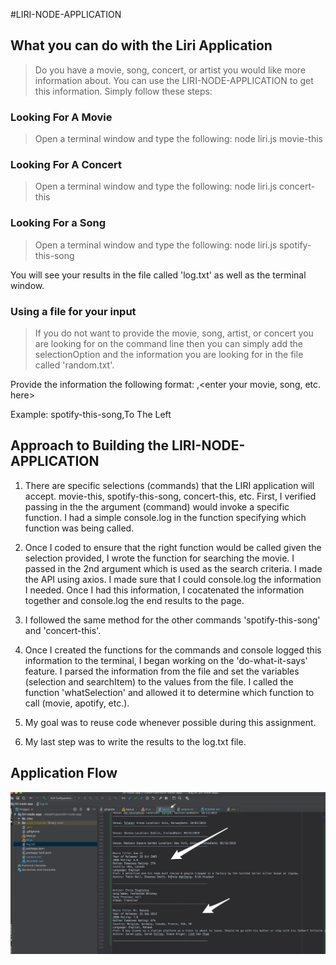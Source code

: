 #LIRI-NODE-APPLICATION

## What you can do with the Liri Application

> Do you have a movie, song, concert, or artist you would like more information about.
> You can use the LIRI-NODE-APPLICATION to get this information. 
> Simply follow these steps:

### Looking For A Movie

> Open a terminal window and type the following:
> node liri.js movie-this *<enter your movie name here>* 

### Looking For A Concert

> Open a terminal window and type the following: 
> node liri.js concert-this *<enter your concert or artist name here>*

### Looking For a Song

> Open a terminal window and type the following: 
> node liri.js spotify-this-song *<enter your song here>*

You will see your results in the file called 'log.txt' as well as the terminal window.

### Using a file for your input

> If you do not want to provide the movie, song, artist, or concert you are looking 
for on the command line then you can simply add the selectionOption and the information
you are looking for in the file called 'random.txt'. 

Provide the information the following format:
<enter your selection option here>,<enter your movie, song, etc. here>

Example: spotify-this-song,To The Left

## Approach to Building the LIRI-NODE-APPLICATION

1) There are specific selections (commands) that the LIRI application will accept.
movie-this, spotify-this-song, concert-this, etc. First, I verified passing in the 
the argument (command) would invoke a specific function. I had a simple console.log 
in the function specifying which function was being called. 

2) Once I coded to ensure that the right function would be called given the selection
provided, I wrote the function for searching the movie. I passed in the 2nd argument which 
is used as the search criteria. I made the API using axios. I made sure that I could
console.log the information I needed. Once I had this information, I cocatenated the
information together and console.log the end results to the page.

3) I followed the same method for the other commands 'spotify-this-song' and 'concert-this'.

4) Once I created the functions for the commands and console logged this information to the terminal,
I began working on the 'do-what-it-says' feature. I parsed the information from the file and
set the variables (selection and searchItem) to the values from the file. I called the
function 'whatSelection' and allowed it to determine which function to call (movie, apotify, etc.).

5) My goal was to reuse code whenever possible during this assignment. 

6) My last step was to write the results to the log.txt file. 


## Application Flow

![Log_File_For_Do_What_It_Says](dowhatitsays-log.png)


